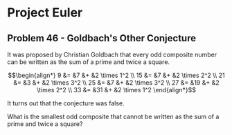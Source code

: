 # Project Euler

## Problem 46 - Goldbach's Other Conjecture

It was proposed by Christian Goldbach that every odd composite number can be written as the sum of a prime and twice a square.

$$\begin{align*}
9 &= &7 &+ &2 \times 1^2 \\
15 &= &7 &+ &2 \times 2^2 \\
21 &= &3 &+ &2 \times 3^2 \\
25 &= &7 &+ &2 \times 3^2 \\
27 &= &19 &+ &2 \times 2^2 \\
33 &= &31 &+ &2 \times 1^2
\end{align*}$$

It turns out that the conjecture was false.

What is the smallest odd composite that cannot be written as the sum of a prime and twice a square?
